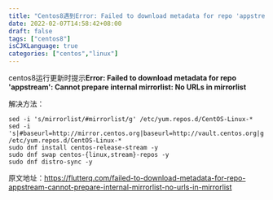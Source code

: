 ```yaml
---
title: "Centos8遇到Error: Failed to download metadata for repo 'appstream': Cannot prepare internal mirrorlist: No URLs in mirrorlist"
date: 2022-02-07T14:58:42+08:00
draft: false
tags: ["centos8"]
isCJKLanguage: true
categories: ["centos","linux"]
---
```


centos8运行更新时提示**Error: Failed to download metadata for repo 'appstream': Cannot prepare internal mirrorlist: No URLs in mirrorlist**

解决方法：

```shell
sed -i 's/mirrorlist/#mirrorlist/g' /etc/yum.repos.d/CentOS-Linux-*
sed -i 's|#baseurl=http://mirror.centos.org|baseurl=http://vault.centos.org|g' /etc/yum.repos.d/CentOS-Linux-*
sudo dnf install centos-release-stream -y
sudo dnf swap centos-{linux,stream}-repos -y
sudo dnf distro-sync -y
```

原文地址：<https://flutterq.com/failed-to-download-metadata-for-repo-appstream-cannot-prepare-internal-mirrorlist-no-urls-in-mirrorlist>

